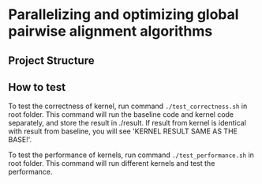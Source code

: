 # Parallelizing and optimizing global pairwise alignment algorithms
## Project Structure


## How to test
To test the correctness of kernel, run command `./test_correctness.sh` in root folder.
This command will run the baseline code and kernel code separately, and store the result in ./result. 
If result from kernel is identical with result from baseline, you will see 'KERNEL RESULT SAME AS THE BASE!'.

To test the performance of kernels, run command `./test_performance.sh` in root folder.
This command will run different kernels and test the performance.